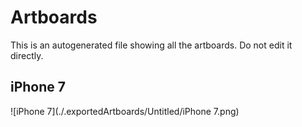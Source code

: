 # Artboards

This is an autogenerated file showing all the artboards. Do not edit it directly.

## iPhone 7

![iPhone 7](./.exportedArtboards/Untitled/iPhone 7.png)

